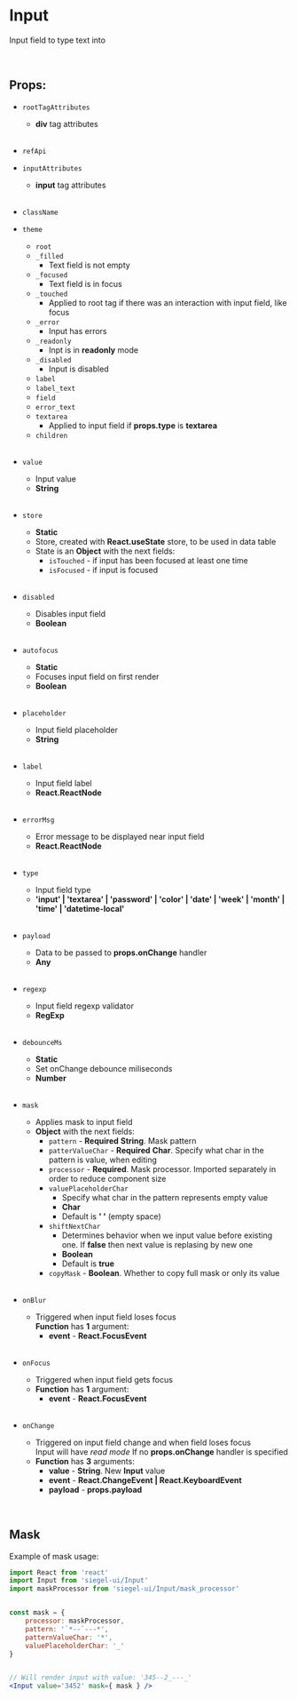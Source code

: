 # Input

Input field to type text into<br />

<br />

## Props:

- `rootTagAttributes`
    - **div** tag attributes<br /><br />

- `refApi`

- `inputAttributes`
    - **input** tag attributes<br /><br />

- `className`

- `theme`
    - `root`
    - `_filled`
        - Text field is not empty
    - `_focused`
        - Text field is in focus
    - `_touched`
        - Applied to root tag if there was an interaction with input field, like focus
    - `_error`
        - Input has errors
    - `_readonly`
        - Inpt is in **readonly** mode
    - `_disabled`
        - Input is disabled
    - `label`
    - `label_text`
    - `field`
    - `error_text`
    - `textarea`
        - Applied to input field if **props.type** is **textarea**
    - `children`<br /><br />

- `value`
    - Input value
    - **String**<br /><br />

- `store`
    - **Static**
    - Store, created with **React.useState** store, to be used in data table
    - State is an **Object** with the next fields:
        - `isTouched` - if input has been focused at least one time
        - `isFocused` - if input is focused<br /><br />

- `disabled`
    - Disables input field
    - **Boolean**<br /><br />

- `autofocus`
    - **Static**
    - Focuses input field on first render
    - **Boolean**<br /><br />

- `placeholder`
    - Input field placeholder
    - **String**<br /><br />

- `label`
    - Input field label
    - **React.ReactNode**<br /><br />

- `errorMsg`
    - Error message to be displayed near input field
    - **React.ReactNode**<br /><br />

- `type`
    - Input field type
    - **'input' | 'textarea' | 'password' | 'color' | 'date' | 'week' | 'month' | 'time' | 'datetime-local'**<br /><br />

- `payload`
    - Data to be passed to **props.onChange** handler
    - **Any**<br /><br />

- `regexp`
    - Input field regexp validator
    - **RegExp**<br /><br />

- `debounceMs`
    - **Static**
    - Set onChange debounce miliseconds
    - **Number**<br /><br />

- `mask`
    - Applies mask to input field
    - **Object** with the next fields:
        - `pattern` - **Required** **String**. Mask pattern
        - `patterValueChar` - **Required** **Char**. Specify what char in the pattern is value, when editing
        - `processor` - **Required**. Mask processor. Imported separately in order to reduce component size
        - `valuePlaceholderChar`
            - Specify what char in the pattern represents empty value
            - **Char**
            - Default is **' '** (empty space)
        - `shiftNextChar`
            - Determines behavior when we input value before existing one. If **false** then next value is replasing by new one
            - **Boolean**
            - Default is **true**
        - `copyMask` - **Boolean**. Whether to copy full mask or only its value<br /><br />

- `onBlur`
    - Triggered when input field loses focus<br />
    **Function**  has **1** argument:
        - **event** - **React.FocusEvent**<br /><br />

- `onFocus`
    - Triggered when input field gets focus
    - **Function** has **1** argument:
        - **event** - **React.FocusEvent**<br /><br />

- `onChange`
    - Triggered on input field change and when field loses focus<br />
        Input will have _read mode_ If no **props.onChange** handler is specified 
    - **Function** has **3** arguments:
        - **value** - **String**. New **Input** value
        - **event** - **React.ChangeEvent | React.KeyboardEvent**
        - **payload** - **props.payload**


</br>

## Mask

Example of mask usage:

```jsx
import React from 'react'
import Input from 'siegel-ui/Input'
import maskProcessor from 'siegel-ui/Input/mask_processor'


const mask = {
    processor: maskProcessor,
    pattern: '`*--`---*',
    patternValueChar: '*',
    valuePlaceholderChar: '_'
}


// Will render input with value: '345--2_---_'
<Input value='3452' mask={ mask } />
```